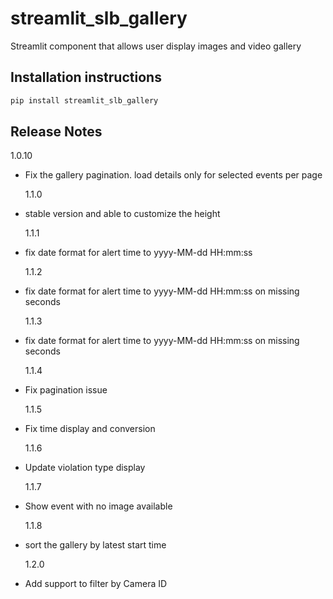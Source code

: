 # streamlit_slb_gallery

Streamlit component that allows user display images and video gallery

## Installation instructions

```sh
pip install streamlit_slb_gallery
```

## Release Notes

1.0.10

- Fix the gallery pagination. load details only for selected events per page

  1.1.0

- stable version and able to customize the height

  1.1.1

- fix date format for alert time to yyyy-MM-dd HH:mm:ss

  1.1.2

- fix date format for alert time to yyyy-MM-dd HH:mm:ss on missing seconds

  1.1.3

- fix date format for alert time to yyyy-MM-dd HH:mm:ss on missing seconds

  1.1.4

- Fix pagination issue

  1.1.5

- Fix time display and conversion

  1.1.6

- Update violation type display

  1.1.7

- Show event with no image available

  1.1.8

- sort the gallery by latest start time

  1.2.0

- Add support to filter by Camera ID
